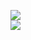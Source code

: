 [![](https://img.shields.io/badge/Made%20With-Github%20Spray-lightgrey.svg?style=for-the-badge&logo=github)](https://github.com/Annihil/github-spray#14809)  
[![](https://i.imgur.com/2DrTn0Z.gif)](https://github.com/Annihil/github-spray)